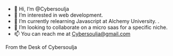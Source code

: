 - 👋 Hi, I’m @Cybersoulja
- 👀 I’m interested in web development.
- 🌱 I’m currently relearning Javascript at Alchemy University. .
- 💞️ I’m looking to collaborate on a micro saas for a specific niche.
- 📫 You can reach me at Cybersoulja@gmail.com

From the Desk of Cybersoulja



<!---
Cybersoulja/Cybersoulja is a ✨ special ✨ repository because its `README.md` (this file) appears on your GitHub profile.
You can click the Preview link to take a look at your changes.
--->
